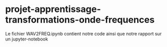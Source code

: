 # projet-apprentissage-transformations-onde-frequences

Le fichier WAV2FREQ.ipynb contient notre code ainsi que notre rapport sur un jupyter-notebook
